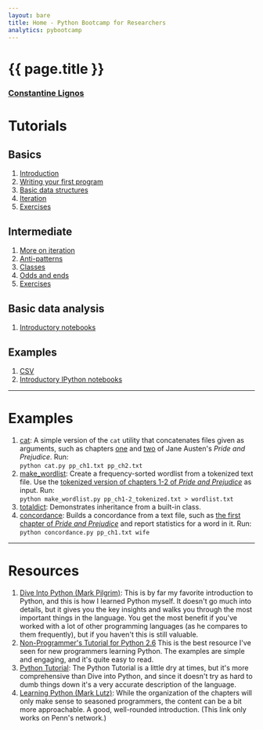 ```yaml
---
layout: bare
title: Home - Python Bootcamp for Researchers
analytics: pybootcamp
---
```

<div class="titleblock">
  <h1>{{ page.title }}</h1>
  <h3><a href="..">Constantine Lignos</a></h3>
</div>

# Tutorials

## Basics
1. [Introduction](introduction.html)
1. [Writing your first program](firstprogram.html)
1. [Basic data structures](structures.html)
1. [Iteration](iteration.html)
1. [Exercises](exercises.html)

## Intermediate
1. [More on iteration](iteration2.html)
1. [Anti-patterns](http://lignos.org/py_antipatterns/)
1. [Classes](classes.html)
1. [Odds and ends](odds-ends.html)
1. [Exercises](exercises2.html)

## Basic data analysis
1. [Introductory notebooks](intro-notebooks.html)

## Examples
1. [CSV](csv.html)
1. [Introductory IPython notebooks](notebooks.html)

---

# Examples

1. [cat](examples/cat.py): A simple version of the `cat` utility that
concatenates files given as arguments, such as chapters
[one](examples/pp_ch1.txt) and [two](examples/pp_ch2.txt) of Jane
Austen's _Pride and Prejudice_.
Run:  
`python cat.py pp_ch1.txt pp_ch2.txt`
1. [make_wordlist](examples/make_wordlist.py): Create a
frequency-sorted wordlist from a tokenized text file. Use the
[tokenized version of chapters 1-2 of _Pride and
Prejudice_](examples/pp_ch1-2_tokenized.txt) as input.
Run:  
`python make_wordlist.py pp_ch1-2_tokenized.txt > wordlist.txt`
1. [totaldict](examples/totaldict.py): Demonstrates inheritance from a
built-in class.
1. [concordance](examples/concordance.py): Builds a concordance from a
text file, such as [the first chapter of _Pride and
Prejudice_](examples/pp_ch1.txt) and report statistics for a word in
it.
Run:  
`python concordance.py pp_ch1.txt wife`

---

# Resources

1. [Dive Into Python (Mark
Pilgrim)](http://www.diveintopython.net/): This is by
far my favorite introduction to Python, and this is how I learned
Python myself. It doesn't go much into details, but it gives you the
key insights and walks you through the most important things in the
language. You get the most benefit if you've worked with a lot of
other programming languages (as he compares to them frequently), but
if you haven't this is still valuable.
1. [Non-Programmer's Tutorial for Python
2.6](http://en.wikibooks.org/wiki/Non-Programmer%27s_Tutorial_for_Python_2.6)
This is the best resource I've seen for new programmers learning
Python. The examples are simple and engaging, and it's quite easy to
read.
1. [Python
Tutorial](http://docs.python.org/release/2.7.2/tutorial/index.html): The
Python Tutorial is a little dry at times, but it's more comprehensive
than Dive into Python, and since it doesn't try as hard to dumb things
down it's a very accurate description of the language.
1. [Learning Python (Mark Lutz)](http://proquestcombo.safaribooksonline.com/book/programming/python/9780596805395?bookview=overview):
While the organization of the chapters will only make sense to
seasoned programmers, the content can be a bit more approachable. A
good, well-rounded introduction. (This link only works on Penn's
network.)
